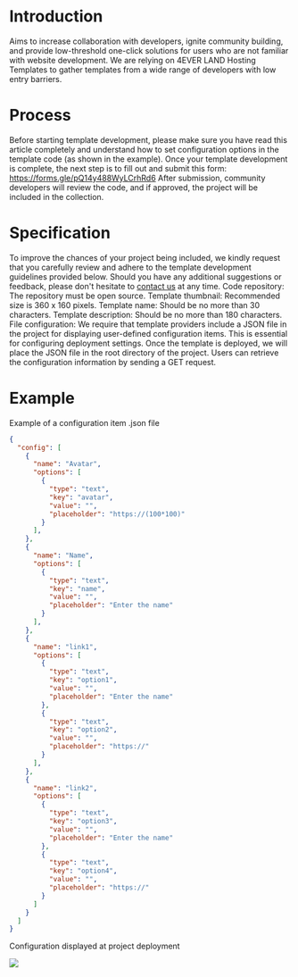 # Introduction

Aims to increase collaboration with developers, ignite community building, and provide low-threshold one-click solutions for users who are not familiar with website development. We are relying on 4EVER LAND Hosting Templates to gather templates from a wide range of developers with low entry barriers.

# Process

Before starting template development, please make sure you have read this article completely and understand how to set configuration options in the template code (as shown in the example). Once your template development is complete, the next step is to fill out and submit this form: https://forms.gle/pQ14y488WyLCrhRd6
After submission, community developers will review the code, and if approved, the project will be included in the collection.

# Specification

To improve the chances of your project being included, we kindly request that you carefully review and adhere to the template development guidelines provided below. Should you have any additional suggestions or feedback, please don't hesitate to [contact us](https://discord.com/invite/4everland) at any time.
Code repository: The repository must be open source.
Template thumbnail: Recommended size is 360 x 160 pixels.
Template name: Should be no more than 30 characters.
Template description: Should be no more than 180 characters.
File configuration: We require  that template providers include a JSON file in the project for displaying user-defined configuration items. This is essential for configuring deployment settings. Once the template is deployed, we will place the JSON file in the root directory of the project. Users can retrieve the configuration information by sending a GET request.

# Example

Example of a configuration item .json file

```json
{
  "config": [
    {
      "name": "Avatar",
      "options": [
        {
          "type": "text",
          "key": "avatar",
          "value": "",
          "placeholder": "https://(100*100)"
        }
      ],
    },
    {
      "name": "Name",
      "options": [
        {
          "type": "text",
          "key": "name",
          "value": "",
          "placeholder": "Enter the name"
        }
      ],
    },
    {
      "name": "link1",
      "options": [
        {
          "type": "text",
          "key": "option1",
          "value": "",
          "placeholder": "Enter the name"
        },
        {
          "type": "text",
          "key": "option2",
          "value": "",
          "placeholder": "https://"
        }
      ],
    },
    {
      "name": "link2",
      "options": [
        {
          "type": "text",
          "key": "option3",
          "value": "",
          "placeholder": "Enter the name"
        },
        {
          "type": "text",
          "key": "option4",
          "value": "",
          "placeholder": "https://"
        }
      ]
    }
  ]
}

```

Configuration displayed at project deployment

[![](https://4everlogo.4everland.store/Configuration.jpg)](https://4everlogo.4everland.store/Configuration.jpg)
